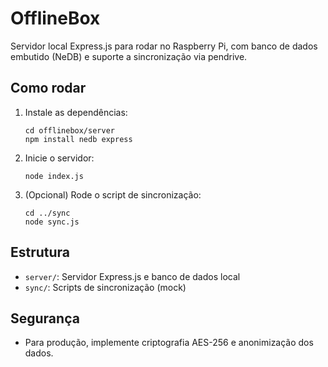 # OfflineBox

Servidor local Express.js para rodar no Raspberry Pi, com banco de dados embutido (NeDB) e suporte a sincronização via pendrive.

## Como rodar

1. Instale as dependências:
   ```
   cd offlinebox/server
   npm install nedb express
   ```

2. Inicie o servidor:
   ```
   node index.js
   ```

3. (Opcional) Rode o script de sincronização:
   ```
   cd ../sync
   node sync.js
   ```

## Estrutura

- `server/`: Servidor Express.js e banco de dados local
- `sync/`: Scripts de sincronização (mock)

## Segurança

- Para produção, implemente criptografia AES-256 e anonimização dos dados. 